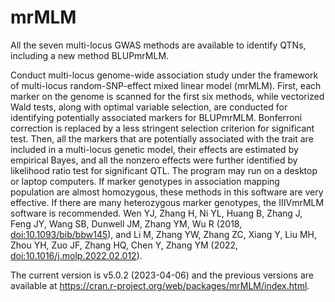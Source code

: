 # mrMLM
All the seven multi-locus GWAS methods are available to identify QTNs, including a new method BLUPmrMLM.

Conduct multi-locus genome-wide association study under the framework of multi-locus random-SNP-effect mixed linear model (mrMLM). First, each marker on the genome is scanned for the first six methods, while vectorized Wald tests, along with optimal variable selection, are conducted for identifying potentially associated markers for BLUPmrMLM. Bonferroni correction is replaced by a less stringent selection criterion for significant test. Then, all the markers that are potentially associated with the trait are included in a multi-locus genetic model, their effects are estimated by empirical Bayes, and all the nonzero effects were further identified by likelihood ratio test for significant QTL. The program may run on a desktop or laptop computers. If marker genotypes in association mapping population are almost homozygous, these methods in this software are very effective. If there are many heterozygous marker genotypes, the IIIVmrMLM software is recommended. Wen YJ, Zhang H, Ni YL, Huang B, Zhang J, Feng JY, Wang SB, Dunwell JM, Zhang YM, Wu R (2018, <doi:10.1093/bib/bbw145>), and Li M, Zhang YW, Zhang ZC, Xiang Y, Liu MH, Zhou YH, Zuo JF, Zhang HQ, Chen Y, Zhang YM (2022, <doi:10.1016/j.molp.2022.02.012>).

The current version is v5.0.2 (2023-04-06) and the previous versions are available at https://cran.r-project.org/web/packages/mrMLM/index.html.
